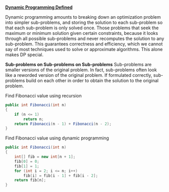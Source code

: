 ﻿**[Dynamic Programming Defined](https://www.freecodecamp.org/news/demystifying-dynamic-programming-3efafb8d4296/#:~:text=Dynamic%20Programming%20Defined,example%20of%20a%20sub%2Dproblem.)**

Dynamic programming amounts to breaking down an optimization problem into simpler sub-problems, and storing the solution to each sub-problem so that each sub-problem is only solved once.
Those problems that seek the maximum or minimum solution given certain constraints, because it looks through all possible sub-problems and never recomputes the solution to any sub-problem. This guarantees correctness and efficiency, which we cannot say of most techniques used to solve or approximate algorithms. This alone makes DP special.

**Sub-problems on Sub-problems on Sub-problems**
Sub-problems are smaller versions of the original problem. In fact, sub-problems often look like a reworded version of the original problem. If formulated correctly, sub-problems build on each other in order to obtain the solution to the original problem.

Find Fibonacci value using recursion
```csharp
public int Fibonacci(int n)
{
	if (n <= 1)
		return n;
	return Fibonacci(n - 1) + Fibonacci(n - 2);
}
```

Find Fibonacci value using dynamic programming
```csharp
public int Fibonacci(int n)
{
	int[] fib = new int[n + 1];
	fib[0] = 0;
	fib[1] = 1;
	for (int i = 2; i <= n; i++)
		fib[i] = fib[i - 1] + fib[i - 2];
	return fib[n];
}
```